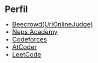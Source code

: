 # Perfil

<ul>
    <li style="font-size: 20px"><a target="_blank" href="https://www.beecrowd.com.br/judge/pt/profile/368025">Beecrowd(UriOnlineJudge)</a></li>
    <li style="font-size: 20px"><a target="_blank" href="https://neps.academy/user/7393">Neps Academy</a></li>
    <li style="font-size: 20px"><a target="_blank" href="https://codeforces.com/profile/jardel">Codeforces</a></li>
    <li style="font-size: 20px"><a target="_blank" href="https://atcoder.jp/users/jardel">AtCoder</a></li>
    <li style="font-size: 20px"><a target="_blank" href="https://leetcode.com/JardelBrasiliano/">LeetCode</a></li>
</ul>
